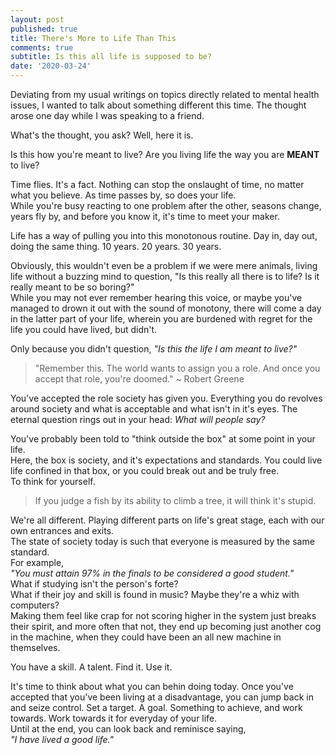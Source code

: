 ```yaml
---
layout: post
published: true
title: There's More to Life Than This
comments: true
subtitle: Is this all life is supposed to be?
date: '2020-03-24'
---
```

Deviating from my usual writings on topics directly related to mental health issues, I wanted to talk about something different this time. The thought arose one day while I was speaking to a friend.

What's the thought, you ask? Well, here it is.

Is this how you're meant to live?
Are you living life the way you are **MEANT** to live?

Time flies. It's a fact. Nothing can stop the onslaught of time, no matter what you believe. As time passes by, so does your life.  
While you're busy reacting to one problem after the other, seasons change, years fly by, and before you know it, it's time to meet your maker.

Life has a way of pulling you into this monotonous routine. Day in, day out, doing the same thing.
10 years. 20 years. 30 years.  

Obviously, this wouldn't even be a problem if we were mere animals, living life without a buzzing mind to question, "Is this really all there is to life? Is it really meant to be so boring?"  
While you may not ever remember hearing this voice, or maybe you've managed to drown it out with the sound of monotony, there will come a day in the latter part of your life, wherein you are burdened with regret for the life you could have lived, but didn't.  

Only because you didn't question, *"Is this the life I am meant to live?"*

> "Remember this. The world wants to assign you a role. And once you accept that role, you're doomed." ~ Robert Greene  

You've accepted the role society has given you. Everything you do revolves around society and what is acceptable and what isn't in it's eyes. 
The eternal question rings out in your head: *What will people say?*  

You've probably been told to "think outside the box" at some point in your life.  
Here, the box is society, and it's expectations and standards. You could live life confined in that box, or you could break out and be truly free.  
To think for yourself.

> If you judge a fish by its ability to climb a tree, it will think it's stupid.  

We're all different. Playing different parts on life's great stage, each with our own entrances and exits.  
The state of society today is such that everyone is measured by the same standard.  
For example,  
_"You must attain 97% in the finals to be considered a good student."_  
What if studying isn't the person's forte?  
What if their joy and skill is found in music? Maybe they're a whiz with computers?  
Making them feel like crap for not scoring higher in the system just breaks their spirit, and more often that not, they end up becoming just another cog in the machine, when they could have been an all new machine in themselves.  

You have a skill. A talent. Find it. Use it.  

It's time to think about what you can behin doing today. Once you've accepted that you've been living at a disadvantage, you can jump back in and seize control. Set a target. A goal. Something to achieve, and work towards. Work towards it for everyday of your life.  
Until at the end, you can look back and reminisce saying,  
*"I have lived a good life."*
